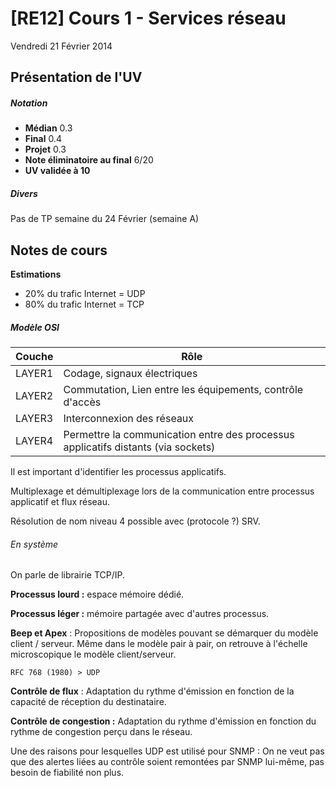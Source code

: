 # [RE12] Cours 1 - Services réseau

Vendredi 21 Février 2014

## Présentation de l'UV
##### Notation
* **Médian** 0.3
* **Final** 0.4
* **Projet** 0.3
* **Note éliminatoire au final** 6/20
* **UV validée à 10**

##### Divers
Pas de TP semaine du 24 Février (semaine A)

## Notes de cours

**Estimations**

- 20% du trafic Internet = UDP
- 80% du trafic Internet = TCP

##### Modèle OSI
**Couche**  | **Rôle**
-------|-------------------------------------------------
LAYER1 | Codage, signaux électriques
LAYER2 | Commutation, Lien entre les équipements, contrôle d'accès
LAYER3 | Interconnexion des réseaux
LAYER4 | Permettre la communication entre des processus applicatifs distants (via sockets)

Il est important d'identifier les processus applicatifs.

Multiplexage et démultiplexage lors de la communication entre processus applicatif et flux réseau.

Résolution de nom niveau 4 possible avec (protocole ?) SRV.

###### En système
On parle de librairie TCP/IP.

**Processus lourd :** espace mémoire dédié.

**Processus léger :** mémoire partagée avec d'autres processus.

**Beep et Apex** : Propositions de modèles pouvant se démarquer du modèle client /
serveur. Même dans le modèle pair à pair, on retrouve à l'échelle microscopique
le modèle client/serveur.

    RFC 768 (1980) > UDP

**Contrôle de flux** : Adaptation du rythme d'émission en fonction de la
capacité de réception du destinataire.

**Contrôle de congestion :** Adaptation du rythme d'émission en fonction du rythme
de congestion perçu dans le réseau.

Une des raisons pour lesquelles UDP est utilisé pour SNMP : On ne veut pas que
des alertes liées au contrôle soient remontées par SNMP lui-même, pas besoin de fiabilité non plus.
